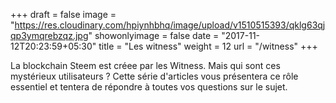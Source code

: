 +++
draft = false
image = "https://res.cloudinary.com/hpiynhbhq/image/upload/v1510515393/qklg63qjqp3ymqrebzqz.jpg"
showonlyimage = false
date = "2017-11-12T20:23:59+05:30"
title = "Les witness"
weight = 12
url = "/witness"
+++

La blockchain Steem est créee par les Witness. Mais qui sont ces mystérieux utilisateurs ? Cette série d'articles vous présentera ce rôle essentiel et tentera de répondre à toutes vos questions sur le sujet.
<!--more-->

